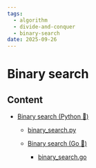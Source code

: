 ```yaml
---
tags:
  - algorithm
  - divide-and-conquer
  - binary-search
date: 2025-09-26
---
```

Binary search
=========

Content
---------------

* [Binary search (Python 🐍)](./Python/Binary%20search%20(Python%20🐍).md)
    * [binary_search.py](./Python/binary_search.py)

  * [Binary search (Go 🦫)](./go/Binary%20search%20(Go%20🦫).md)
    * [binary_search.go](./go/binary_search.go)
